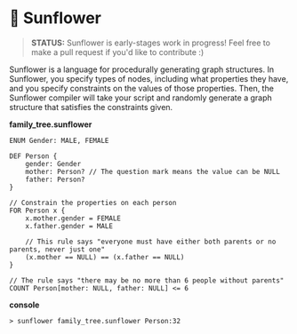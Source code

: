 # 🌻 Sunflower

> **STATUS:** Sunflower is early-stages work in progress! Feel free to make a pull request if you'd like to contribute :)

Sunflower is a language for procedurally generating graph structures. In Sunflower, you specify types of nodes, including what properties they have, and you specify constraints on the values of those properties. Then, the Sunflower compiler will take your script and randomly generate a graph structure that satisfies the constraints given.

**family_tree.sunflower**

```sunflower
ENUM Gender: MALE, FEMALE

DEF Person {
    gender: Gender
    mother: Person? // The question mark means the value can be NULL
    father: Person?
}

// Constrain the properties on each person
FOR Person x {
    x.mother.gender = FEMALE
    x.father.gender = MALE

    // This rule says "everyone must have either both parents or no parents, never just one"
    (x.mother == NULL) == (x.father == NULL)
}

// The rule says "there may be no more than 6 people without parents"
COUNT Person[mother: NULL, father: NULL] <= 6
```

**console**

```
> sunflower family_tree.sunflower Person:32
```
